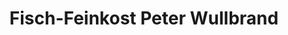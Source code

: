 ---
title: "Fisch-Feinkost Peter Wullbrand"
url: /hamburg/fisch-feinkost-peter-wullbrand/
shop: Fisch
---